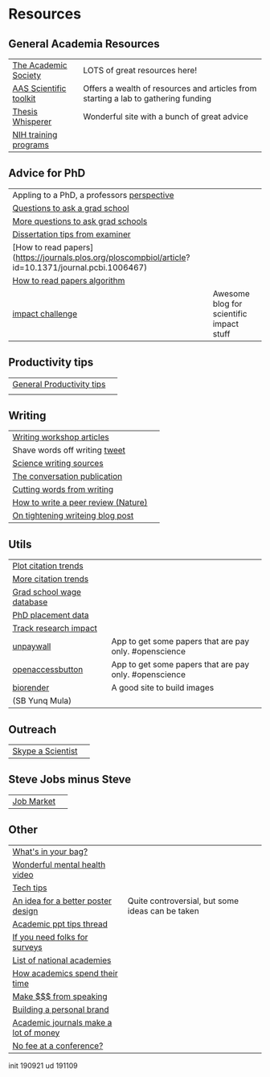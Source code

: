 Resources
=======

General Academia Resources
---------

|||
|-|-|
| [The Academic Society](https://www.theacademicsociety.com/) | LOTS of great resources here! |
| [AAS Scientific toolkit](https://www.sciencemag.org/careers/2004/04/academic-scientists-toolkit) | Offers a wealth of resources and articles from starting a lab to gathering funding |
| [Thesis Whisperer](https://thesiswhisperer.com/best-of-the-blog/) | Wonderful site with a bunch of great advice |
| [NIH training programs](https://www.training.nih.gov/programs/) | |


Advice for PhD 
---------

|||
|-|-|
| Appling to a PhD, a professors [perspective](https://docs.google.com/document/d/e/2PACX-1vSDrWXFNHHIsWRYas38N5UhsMtGj0ep8czJ1nOKHKXim8iZ9JwdRFbuzy-aQ4_BP9zhywh1OA7KbBmv/pub#h.8gh09zbpbtws) | |
| [Questions to ask a grad school](https://www.ericachenoweth.com/teaching/questions-to-ask) | |
| [More questions to ask grad schools](http://www.malloryladd.com/blog/36-questions-to-ask-before-choosing-a-graduate-program) | |
| [Dissertation tips from examiner](https://medium.com/asecuritysite-when-bob-met-alice/as-a-phd-examiner-my-top-25-tips-for-phd-students-4ecb76a307e7) | |
| [How to read papers](https://journals.plos.org/ploscompbiol/article? id=10.1371/journal.pcbi.1006467) | |
| [How to read papers algorithm](http://jaimejim.github.io/research-tips/) | |
| [impact challenge](https://blog.ourresearch.org/category/impact-challenge/) | Awesome blog for scientific impact stuff |




Productivity tips 
---------

|||
|-|-|
| [General Productivity tips](https://www.hellobio.com/blog/maintaining-phd-productivity-tips-for-mindset-and-organisation.html) | |
| | |



Writing 
---------

|||
|-|-|
| [Writing workshop articles](https://sarneckalab.blogspot.com/2018/07/writing-workshop-table-of-contents.html) | |
| Shave words off writing [tweet](https://twitter.com/ilana_horn/status/1071776519834492928?s=09) | |
| [Science writing sources](https://www.makealivingwriting.com/science-writing-markets-that-pay/science) | |
| [The conversation publication](https://theconversation.com/become-an-author) | |
| [Cutting words from writing](https://oaktrust.library.tamu.edu/handle/1969.1/177538) | |
| [How to write a peer review (Nature)](https://www.nature.com/articles/d41586-018-06991-0?sf200023577=1) | |
| [On tightening writeing blog post](https://medium.com/@deviparikh/shortening-papers-to-fit-page-limits-97601318681d) |  |





Utils 
---------

|||
|-|-|
| [Plot citation trends](https://app.dimensions.ai/analytics/publication/for/aggregated?search_text=hippocampus%20and%20CA1&search_type=kws&search_field=full_search) | |
| [More citation trends](https://www.csullender.com/scholar/) | |
| [Grad school wage database](http://www.phdstipends.com/) | |
| [PhD placement data](http://nglscoalition.org/coalition-data/) | |
| [Track research impact](https://publons.com/about/home/) | |
| [unpaywall](http://unpaywall.org/products/extension) | App to get some papers that are pay only. #openscience |
| [openaccessbutton](https://openaccessbutton.org/) | App to get some papers that are pay only. #openscience |
| [biorender](https://biorender.com/) | A good site to build images
(SB Yunq Mula) |



Outreach 
---------

|||
|-|-|
| [Skype a Scientist](https://www.skypeascientist.com/) | |



Steve Jobs minus Steve 
---------

|||
|-|-|
| [Job Market](https://lucklab.ucdavis.edu/blog/2018/7/4/job-market?format=amp&__twitter_impression=true) | |



Other 
---------

|||
|-|-|
| [What's in your bag?](https://www.reddit.com/r/GradSchool/comments/8era5l/essential_items_for_grad_students_whats_in_your/) | |
| [Wonderful mental health video](https://vimeo.com/286214085) | |
| [Tech tips](https://brushingupscience.com/) | |
| [An idea for a better poster design](https://youtu.be/1RwJbhkCA58) | Quite controversial, but some ideas can be taken |
| [Academic ppt tips thread](https://twitter.com/xiaofei_lin/status/1121076485656154113?s=19) | |
| [If you need folks for surveys](https://www.reddit.com/r/SampleSize/) | |
| [List of national academies](https://honorsandawards.iu.edu/research-creative/nat-int-academies.shtml) | |
| [How academics spend their time](https://thebluereview.org/faculty-time-allocation/) | |
| [Make $$$ from speaking](https://www.chronicle.com/article/How-to-Make-Money-From/241365) | |
| [Building a personal brand](https://www.drsamlynch.co.uk/blog/building-your-personal-brand-in-academia) | |
| [Academic journals make a lot of money](https://t.co/1qoRIsdkgu?amp=1) | |
| [No fee at a conference?](https://changeacademia.wordpress.com/2019/07/06/how-to-get-into-an-academic-conference-without-paying-the-registration-fee/) | |




init 190921
ud   191109
